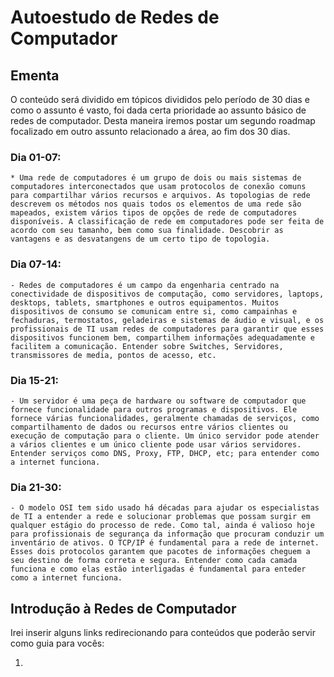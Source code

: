 # Autoestudo de Redes de Computador

## Ementa 
O conteúdo será dividido em tópicos divididos pelo período de 30 dias e como o assunto é vasto, foi dada certa prioridade ao assunto básico de redes de computador.
Desta maneira iremos postar um segundo roadmap focalizado em outro assunto relacionado a área, ao fim dos 30 dias.

### Dia 01-07: 
    * Uma rede de computadores é um grupo de dois ou mais sistemas de computadores interconectados que usam protocolos de conexão comuns para compartilhar vários recursos e arquivos. As topologias de rede descrevem os métodos nos quais todos os elementos de uma rede são mapeados, existem vários tipos de opções de rede de computadores disponíveis. A classificação de rede em computadores pode ser feita de acordo com seu tamanho, bem como sua finalidade. Descobrir as vantagens e as desvatangens de um certo tipo de topologia.
    

### Dia 07-14: 
    - Redes de computadores é um campo da engenharia centrado na conectividade de dispositivos de computação, como servidores, laptops, desktops, tablets, smartphones e outros equipamentos. Muitos dispositivos de consumo se comunicam entre si, como campainhas e fechaduras, termostatos, geladeiras e sistemas de áudio e visual, e os profissionais de TI usam redes de computadores para garantir que esses dispositivos funcionem bem, compartilhem informações adequadamente e facilitem a comunicação. Entender sobre Switches, Servidores, transmissores de media, pontos de acesso, etc.  

### Dia 15-21: 
    - Um servidor é uma peça de hardware ou software de computador que fornece funcionalidade para outros programas e dispositivos. Ele fornece várias funcionalidades, geralmente chamadas de serviços, como compartilhamento de dados ou recursos entre vários clientes ou execução de computação para o cliente. Um único servidor pode atender a vários clientes e um único cliente pode usar vários servidores. Entender serviços como DNS, Proxy, FTP, DHCP, etc; para entender como a internet funciona. 

### Dia 21-30: 
    - O modelo OSI tem sido usado há décadas para ajudar os especialistas de TI a entender a rede e solucionar problemas que possam surgir em qualquer estágio do processo de rede. Como tal, ainda é valioso hoje para profissionais de segurança da informação que procuram conduzir um inventário de ativos. O TCP/IP é fundamental para a rede de internet. Esses dois protocolos garantem que pacotes de informações cheguem a seu destino de forma correta e segura. Entender como cada camada funciona e como elas estão interligadas é fundamental para enteder como a internet funciona.


## Introdução à Redes de Computador
Irei inserir alguns links redirecionando para conteúdos que poderão servir como guia para vocês:

1. 
